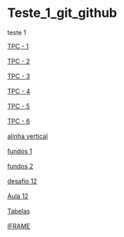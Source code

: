 # Teste_1_git_github
 teste 1



<a href="https://danielxalmeida.github.io/Teste_1_git_github/TPC_1_Daniel_Almeida/TPC_1_Daniel_Almeida.html">TPC - 1</a><br><br>
<a href="https://danielxalmeida.github.io/Teste_1_git_github/TPC_2_Daniel_Almeida/TPC_2_Daniel_Almeida.html">TPC - 2</a><br><br>
<a href="https://danielxalmeida.github.io/Teste_1_git_github/TPC_3_Daniel_Almeida/TPC_3_Daniel_Almeida.html">TPC - 3</a><br><br>
<a href="https://danielxalmeida.github.io/Teste_1_git_github/TPC_4_Daniel_Almeida/">TPC - 4</a><br><br>
<a href="https://danielxalmeida.github.io/Teste_1_git_github/TPC_5_Daniel_Almeida/">TPC - 5</a><br><br>
<a href="https://danielxalmeida.github.io/Teste_1_git_github/TPC_6_Daniel_Almeida/">TPC - 6</a><br><br>
<a href="ex022/alinhamento001.html">alinha vertical</a><br><br>
<a href="ex022/fundo001.html">fundos 1</a><br><br>
<a href="ex022/fundo002.html">fundos 2</a><br><br>
<a href="Desafio_12/">desafio 12</a><br><br>
<a href="Desafio_12/Aula_21/index.html">Aula 12</a><br><br>
<a href="Desafio_12/desafio_tabela/index.html">Tabelas</a><br><br>
<a href="Modulo_4/iframe/index.html">IFRAME</a><br><br>
<a href=""></a><br><br>
<a href=""></a><br><br>
<a href=""></a><br><br>